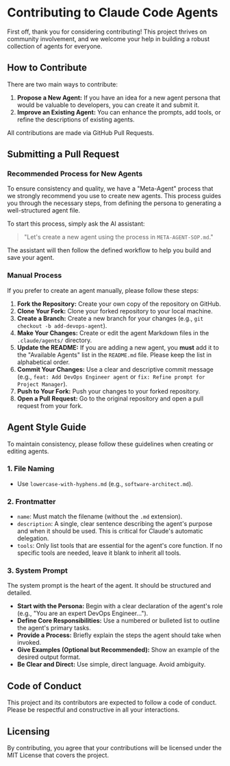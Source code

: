 # Contributing to Claude Code Agents

First off, thank you for considering contributing! This project thrives on community involvement, and we welcome your help in building a robust collection of agents for everyone.

## How to Contribute

There are two main ways to contribute:

1.  **Propose a New Agent:** If you have an idea for a new agent persona that would be valuable to developers, you can create it and submit it.
2.  **Improve an Existing Agent:** You can enhance the prompts, add tools, or refine the descriptions of existing agents.

All contributions are made via GitHub Pull Requests.

## Submitting a Pull Request

### Recommended Process for New Agents

To ensure consistency and quality, we have a "Meta-Agent" process that we strongly recommend you use to create new agents. This process guides you through the necessary steps, from defining the persona to generating a well-structured agent file.

To start this process, simply ask the AI assistant:

> "Let's create a new agent using the process in `META-AGENT-SOP.md`."

The assistant will then follow the defined workflow to help you build and save your agent.

### Manual Process

If you prefer to create an agent manually, please follow these steps:

1.  **Fork the Repository:** Create your own copy of the repository on GitHub.
2.  **Clone Your Fork:** Clone your forked repository to your local machine.
3.  **Create a Branch:** Create a new branch for your changes (e.g., `git checkout -b add-devops-agent`).
4.  **Make Your Changes:** Create or edit the agent Markdown files in the `.claude/agents/` directory.
5.  **Update the README:** If you are adding a new agent, you **must** add it to the "Available Agents" list in the `README.md` file. Please keep the list in alphabetical order.
6.  **Commit Your Changes:** Use a clear and descriptive commit message (e.g., `feat: Add DevOps Engineer agent` or `fix: Refine prompt for Project Manager`).
7.  **Push to Your Fork:** Push your changes to your forked repository.
8.  **Open a Pull Request:** Go to the original repository and open a pull request from your fork.

## Agent Style Guide

To maintain consistency, please follow these guidelines when creating or editing agents.

### 1. File Naming

-   Use `lowercase-with-hyphens.md` (e.g., `software-architect.md`).

### 2. Frontmatter

-   `name`: Must match the filename (without the `.md` extension).
-   `description`: A single, clear sentence describing the agent's purpose and when it should be used. This is critical for Claude's automatic delegation.
-   `tools`: Only list tools that are essential for the agent's core function. If no specific tools are needed, leave it blank to inherit all tools.

### 3. System Prompt

The system prompt is the heart of the agent. It should be structured and detailed.

-   **Start with the Persona:** Begin with a clear declaration of the agent's role (e.g., "You are an expert DevOps Engineer...").
-   **Define Core Responsibilities:** Use a numbered or bulleted list to outline the agent's primary tasks.
-   **Provide a Process:** Briefly explain the steps the agent should take when invoked.
-   **Give Examples (Optional but Recommended):** Show an example of the desired output format.
-   **Be Clear and Direct:** Use simple, direct language. Avoid ambiguity.

## Code of Conduct

This project and its contributors are expected to follow a code of conduct. Please be respectful and constructive in all your interactions.

## Licensing

By contributing, you agree that your contributions will be licensed under the MIT License that covers the project.
